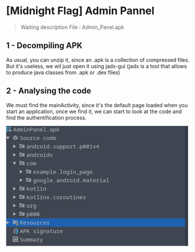 # [Midnight Flag]  Admin Pannel 

 
> Waiting description 
> File : Admin_Panel.apk


## 1 - Decompiling APK

As usual, you can unzip it, since an .apk is a collection of compressed files. But it's useless, we wil just open it using jadx-gui (jadx is a tool that allows to produce java classes from .apk or .dex files) 

## 2 - Analysing the code

We must find the mainActivity, since it's the default page loaded when you start an application, once we find it, we can start to look at the code and find the authentification process. 

![Arboresence](arb.png)
